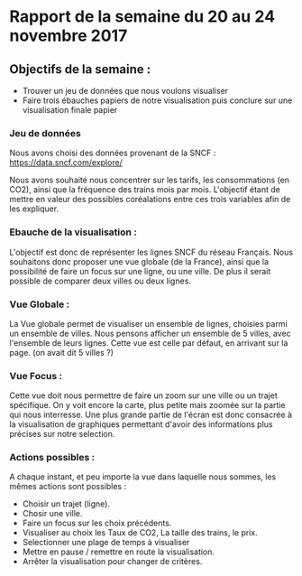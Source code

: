 # Rapport de la semaine du 20 au 24 novembre 2017

## Objectifs de la semaine : 
* Trouver un jeu de données que nous voulons visualiser
* Faire trois ébauches papiers de notre visualisation puis conclure sur une visualisation finale papier

### Jeu de données
Nous avons choisi des données provenant de la SNCF : 
<https://data.sncf.com/explore/>

Nous avons souhaité nous concentrer sur les tarifs, les consommations (en CO2), ainsi que la fréquence des trains mois par mois.
L'objectif étant de mettre en valeur des possibles coréalations entre ces trois variables afin de les expliquer. 

### Ebauche de la visualisation : 

L'objectif est donc de représenter les lignes SNCF du réseau Français.
Nous souhaitons donc proposer une vue globale (de la France), ainsi que la possibilité de faire un focus sur une ligne, ou une ville.
De plus il serait possible de comparer deux villes ou deux lignes.  

### Vue Globale : 

La Vue globale permet de visualiser un ensemble de lignes, choisies parmi un ensemble de villes.
Nous pensons afficher un ensemble de 5 villes, avec l'ensemble de leurs lignes. Cette vue est celle par défaut, en arrivant sur la page. (on avait dit 5 villes ?)

### Vue Focus :

Cette vue doit nous permettre de faire un zoom sur une ville ou un trajet spécifique. 
On y voit encore la carte, plus petite mais zoomée sur la partie qui nous interresse.
Une plus grande partie de l'écran est donc consacrée à la visualisation de graphiques permettant d'avoir des informations plus précises sur notre selection.

### Actions possibles : 
A chaque instant, et peu importe la vue dans laquelle nous sommes, les mêmes actions sont possibles : 
- Choisir un trajet (ligne).
- Chosir une ville.
- Faire un focus sur les choix précédents.
- Visualiser au choix les Taux de CO2, La taille des trains, le prix.
- Selectionner une plage de temps à visualiser
- Mettre en pause / remettre en route la visualisation.
- Arrêter la visualisation pour changer de critères.


 

